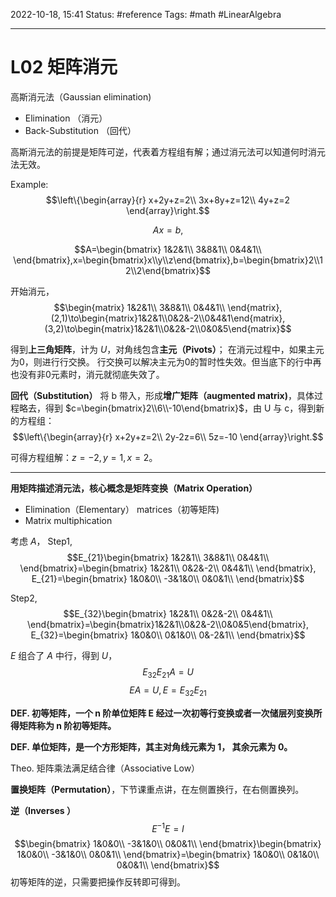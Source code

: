 2022-10-18, 15:41
Status: #reference 
Tags: #math #LinearAlgebra

---

# L02 矩阵消元

高斯消元法（Gaussian elimination)

- Elimination （消元）
- Back-Substitution （回代）

高斯消元法的前提是矩阵可逆，代表着方程组有解；通过消元法可以知道何时消元法无效。

Example:
$$\left\{\begin{array}{r}
x+2y+z=2\\
3x+8y+z=12\\
4y+z=2
\end{array}\right.$$

$$Ax=b,$$

$$A=\begin{bmatrix}
1&2&1\\
3&8&1\\
0&4&1\\
\end{bmatrix},x=\begin{bmatrix}x\\y\\z\end{bmatrix},b=\begin{bmatrix}2\\12\\2\end{bmatrix}$$

开始消元，
$$\begin{matrix}
1&2&1\\
3&8&1\\
0&4&1\\
\end{matrix},(2,1)\to\begin{matrix}1&2&1\\0&2&-2\\0&4&1\end{matrix},(3,2)\to\begin{matrix}1&2&1\\0&2&-2\\0&0&5\end{matrix}$$

得到**上三角矩阵**，计为 $U$，对角线包含**主元（Pivots）**；
在消元过程中，如果主元为0，则进行行交换。
行交换可以解决主元为0的暂时性失效。但当底下的行中再也没有非0元素时，消元就彻底失效了。

**回代（Substitution）**
将 b 带入，形成**增广矩阵（augmented matrix)**，具体过程略去，得到 $c=\begin{bmatrix}2\\6\\-10\end{bmatrix}$，由 U 与 c，得到新的方程组：
$$\left\{\begin{array}{r}
x+2y+z=2\\
2y-2z=6\\
5z=-10
\end{array}\right.$$

可得方程组解：$z=-2, y=1, x=2$。

---

**用矩阵描述消元法，核心概念是矩阵变换（Matrix Operation）**
- Elimination（Elementary） matrices（初等矩阵)
- Matrix multiphication

考虑 $A$，
Step1,
$$E_{21}\begin{bmatrix}
1&2&1\\
3&8&1\\
0&4&1\\
\end{bmatrix}=\begin{bmatrix}
1&2&1\\
0&2&-2\\
0&4&1\\
\end{bmatrix}, E_{21}=\begin{bmatrix}
1&0&0\\
-3&1&0\\
0&0&1\\
\end{bmatrix}$$

Step2,
$$E_{32}\begin{bmatrix}
1&2&1\\
0&2&-2\\
0&4&1\\
\end{bmatrix}=\begin{bmatrix}1&2&1\\0&2&-2\\0&0&5\end{bmatrix}, E_{32}=\begin{bmatrix}
1&0&0\\
0&1&0\\
0&-2&1\\
\end{bmatrix}$$

$E$ 组合了 $A$ 中行，得到 $U$，
$$E_{32}E_{21}A=U$$
$$EA=U, E=E_{32}E_{21}$$

**DEF. 初等矩阵，一个 n 阶单位矩阵 E 经过一次初等行变换或者一次储层列变换所得矩阵称为 n 阶初等矩阵。**

**DEF. 单位矩阵，是一个方形矩阵，其主对角线元素为 1， 其余元素为 0。**

Theo. 矩阵乘法满足结合律（Associative Low）

**置换矩阵（Permutation）**，下节课重点讲，在左侧置换行，在右侧置换列。

**逆（Inverses ）**
$$E^{-1}E=I$$
$$\begin{bmatrix}
1&0&0\\
-3&1&0\\
0&0&1\\
\end{bmatrix}\begin{bmatrix}
1&0&0\\
-3&1&0\\
0&0&1\\
\end{bmatrix}=\begin{bmatrix}
1&0&0\\
0&1&0\\
0&0&1\\
\end{bmatrix}$$
初等矩阵的逆，只需要把操作反转即可得到。
